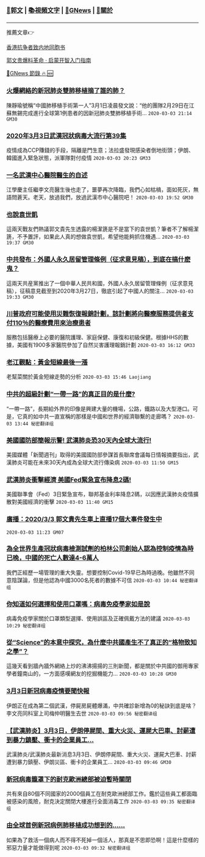 ###  [:eagle:郭文](https://github.com/ourhimalayas/txt) | [:books:視頻文字](https://github.com/ourhimalayas/txt/blob/master/content/README.md) | [:newspaper:GNews](https://github.com/ourhimalayas/txt/blob/master/content/gnews/README.md) | [:pray:關於](https://github.com/ourhimalayas/home/tree/master/about)
---

推薦文章:point_right:

[香港抗争者致内地同胞书](https://github.com/ourhimalayas/news/blob/master/2019/08/a_letter_from_the_hong_kong_people.md)

[郭文贵爆料革命 · 启蒙开智入门指南](https://github.com/ourhimalayas/txt/issues/1)

[:newspaper:GNews 節錄 :fire: :new:](https://github.com/ourhimalayas/txt/blob/master/content/gnews/README.md) 



### [火爆網絡的新冠肺炎雙肺移植摘了誰的肺？](/content/gnews/1/README.md)

陳靜瑜號稱“中國肺移植手術第一人”3月1日凌晨發文說：“他的團隊2月29日在江蘇無錫完成進行全球第1例患者的因新冠肺炎雙肺移植手術...  `2020-03-03 21:14 GM30`

### [2020年3月3日武漢冠狀病毒大流行第39集](/content/gnews/2/README.md)

疫情成為CCP賺錢的手段，隔離是門生意；法拉盛發現感染者倒地街頭；伊朗、韓國進入緊急狀態，派軍隊對付疫情  `2020-03-03 20:23 GM33`

### [一名武漢中心醫院醫生的自述](/content/gnews/3/README.md)

江學慶主任繼李文亮醫生後也走了，噩夢再次降臨，我們心如枯槁，面如死灰，無語問蒼天。老天，放過我們，放過武漢市中心醫院吧！  `2020-03-03 19:52 GM30`

### [也說袁世凱](/content/gnews/4/README.md)

這兩天戰友們熱議郭文貴先生透露的楊潔篪是不是當下的袁世凱？筆者不了解楊潔篪，不予置評，如果此人真的想做袁世凱，希望他能夠抓住機遇...  `2020-03-03 19:37 GM30`

### [中共發布：外國人永久居留管理條例（征求意見稿），到底在搞什麽鬼？](/content/gnews/5/README.md)

這兩天共産黨推出了一個中華人民共和國，外國人永久居留管理條例（征求意見稿），征稿意見截至到2020年3月27日，徹底引起了中國人的關注...  `2020-03-03 19:33 GM30`

### [川普政府可能使用災難恢復報銷計劃，該計劃將向醫療服務提供者支付110％的醫療費用來治療患者](/content/gnews/6/README.md)

服務包括醫療上必要的醫院護理、家庭保健、康復和初級保健。根據HHS的數據，美國有1900多家醫院參加了自然災害護理報銷計劃  `2020-03-03 16:12 GM33`

### [老江觀點：黃金短線最後一漲](/content/gnews/7/README.md)

老幫菜關於黃金短線走勢的分析  `2020-03-03 15:46 Laojiang`

### [中共的超級計劃“一帶一路”的真正目的是什麼?](/content/gnews/8/README.md)

“一帶一路”，長期給外界的印像是興建大量的機場，公路，鐵路以及大型港口。可是，它真的如中共一直宣稱的那樣是中國和世界的經濟聯繫的走廊嗎？  `2020-03-03 13:44 秘密翻译组`

### [美國國防部簡報示警! 武漢肺炎恐30天內全球大流行!](/content/gnews/9/README.md)

美國媒體「新聞週刊」取得的美國國防部參謀首長聯席會議每日情報摘要指出，武漢肺炎可能在未來30天內成為全球大流行傳染病  `2020-03-03 11:50 GM15`

### [武漢肺炎衝擊經濟 美國Fed緊急宣布降息2碼!](/content/gnews/10/README.md)

美國聯準會（Fed）3日緊急宣布，聯邦基金利率降息2碼，以因應武漢肺炎疫情擴散對美國經濟的衝擊  `2020-03-03 11:40 GM15`

### [廣播：2020/3/3 郭文貴先生車上直播17個大事件發生中](/content/gnews/11/README.md)

 `2020-03-03 11:23 GM07`

### [為全世界生產冠狀病毒檢測試劑的柏林公司創始人認為控制疫情為時已晚，中國的死亡人數達4-6萬人](/content/gnews/12/README.md)

我們正經歷一場管理的重大失靈。想要控制Covid-19早已為時過晚。他雖然不同意陰謀論，但是他認為中國3000名死者的數據不可信  `2020-03-03 10:44 秘密翻译组`

### [你知道如何選擇和使用口罩嗎：病毒免疫學家如是說](/content/gnews/13/README.md)

病毒免疫學家關於口罩類型選擇、使用誤區及正確佩戴方法的建議  `2020-03-03 10:29 秘密翻译组`

### [從“Science”的本意中探究，為什麼中共國產生不了真正的“格物致知之學”？](/content/gnews/14/README.md)

這幾天看到牆內牆外網絡上炒的沸沸揚揚的三則新聞，都是關於中共國的御用專家學者鐘南山的，一方面感嘆網友的挖掘機能力...  `2020-03-03 10:28 GM30`

### [3月3日新冠病毒疫情要聞快報](/content/gnews/15/README.md)

伊朗正在成為第二個武漢，停屍房屍體爆滿，中共確診新增為0的秘訣到底是啥？李文亮同科室上司梅仲明醫生去世  `2020-03-03 09:56 秘密翻译组`

### [【武漢肺炎】3月3日，伊朗停屍間、重大火災、運屍大巴車、討薪遭到暴力鎮壓、衝卡的企業員工&#8230;](/content/gnews/16/README.md)

武漢肺炎/武漢肺炎最新消息3月3日、伊朗停屍間、重大火災、運屍大巴車、討薪遭到暴力鎮壓、伊朗災區、衝卡的企業員工...  `2020-03-03 09:46 GM30`

### [新冠病毒籠罩下的耐克歐洲總部被迫暫時關閉](/content/gnews/17/README.md)

共有來自80個不同國家的2000個員工在耐克歐洲總部工作。鑑於這些員工都面臨被感染的風險，耐克決定關閉大樓進行全面消毒工作  `2020-03-03 09:35 秘密翻译组`

### [由全球首例新冠病例肺移植成功想到的……](/content/gnews/18/README.md)

如果為了救活一個病人而不得不死掉一個活人，那真是不思即恐啊！這是什麼樣的邪惡力量才能做得到呢  `2020-03-03 09:32 秘密翻译组`

